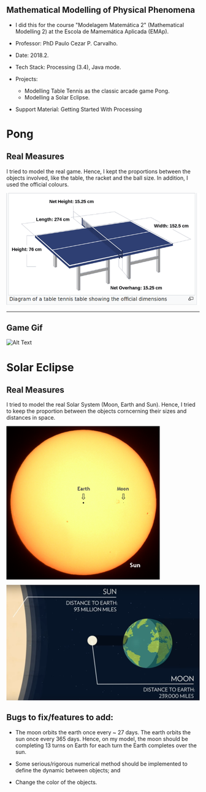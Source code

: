 Mathematical Modelling of Physical Phenomena 
---

 + I did this for the course "Modelagem Matemática 2" (Mathematical Modelling 2) at the Escola de Mamemática Aplicada (EMAp). 
 
 + Professor: PhD Paulo Cezar P. Carvalho.

 + Date: 2018.2.

 + Tech Stack: Processing (3.4), Java mode.

 + Projects: 
   - Modelling Table Tennis as the classic arcade game Pong.
   - Modelling a Solar Eclipse.
   
 + Support Material: Getting Started With Processing
 
# Pong
 
Real Measures
---
 
 I tried to model the real game. Hence, I kept the proportions between the objects involved, like the table, the racket and the ball size. In addition, I used the official colours. 
 
 ![alt text](https://github.com/pdelfino/physics/blob/master/rules-sizes.png "Logo Title Text 1")

---

Game Gif
---

![Alt Text](https://media.giphy.com/media/2440Yhc1g5va07Ly09/giphy.gif)


# Solar Eclipse


 
Real Measures
---

I tried to model the real Solar System (Moon, Earth and Sun). Hence, I tried to keep the proportion between the objects corncerning their sizes and distances in space.

<a href="url"><img src="https://github.com/pdelfino/physics/blob/master/proportion-moon-earth-sun.png" align="center" height="400" width="400" ></a>

 ![alt text](https://github.com/pdelfino/physics/blob/master/solar-eclipse-diff.png "Solar Eclipse out of scale") 


Bugs to fix/features to add:
---

+ The moon orbits the earth once every ~ 27 days. The earth orbits the sun once every 365 days. Hence, on my model, the moon should be completing 13 turns on Earth for each turn the Earth completes over the sun.

+ Some serious/rigorous numerical method should be implemented to define the dynamic between objects; and

+ Change the color of the objects.
